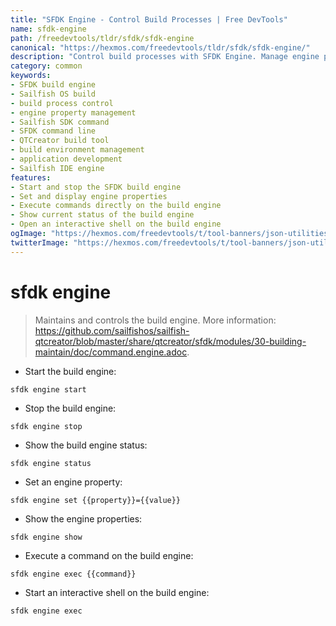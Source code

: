 ```yaml
---
title: "SFDK Engine - Control Build Processes | Free DevTools"
name: sfdk-engine
path: /freedevtools/tldr/sfdk/sfdk-engine
canonical: "https://hexmos.com/freedevtools/tldr/sfdk/sfdk-engine/"
description: "Control build processes with SFDK Engine. Manage engine properties, execute commands, and monitor build status for Sailfish OS. Free online tool, no registration required."
category: common
keywords:
- SFDK build engine
- Sailfish OS build
- build process control
- engine property management
- Sailfish SDK command
- SFDK command line
- QTCreator build tool
- build environment management
- application development
- Sailfish IDE engine
features:
- Start and stop the SFDK build engine
- Set and display engine properties
- Execute commands directly on the build engine
- Show current status of the build engine
- Open an interactive shell on the build engine
ogImage: "https://hexmos.com/freedevtools/t/tool-banners/json-utilities-banner.png"
twitterImage: "https://hexmos.com/freedevtools/t/tool-banners/json-utilities-banner.png"
---
```


# sfdk engine

> Maintains and controls the build engine.
> More information: <https://github.com/sailfishos/sailfish-qtcreator/blob/master/share/qtcreator/sfdk/modules/30-building-maintain/doc/command.engine.adoc>.

- Start the build engine:

`sfdk engine start`

- Stop the build engine:

`sfdk engine stop`

- Show the build engine status:

`sfdk engine status`

- Set an engine property:

`sfdk engine set {{property}}={{value}}`

- Show the engine properties:

`sfdk engine show`

- Execute a command on the build engine:

`sfdk engine exec {{command}}`

- Start an interactive shell on the build engine:

`sfdk engine exec`
